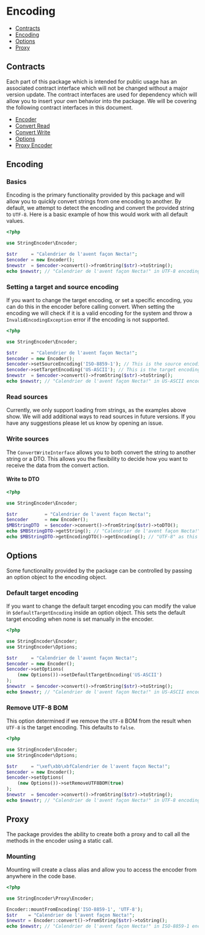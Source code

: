 # Encoding

- [Contracts](#contracts)
- [Encoding](#encoding)
- [Options](#options)
- [Proxy](#proxy)

## Contracts

Each part of this package which is intended for public usage has an associated contract interface which will not be changed without a major version update. The contract interfaces are used for dependency which will allow you to insert your own behavior into the package. We will be covering the following contract interfaces in this document.

- [Encoder](../src/StringEncoder/Contracts/EncoderInterface.php)
- [Convert Read](../src/StringEncoder/Contracts/ConvertReadInterface.php)
- [Convert Write](../src/StringEncoder/Contracts/ConvertWriteInterface.php)
- [Options](../src/StringEncoder/Contracts/OptionsInterface.php)
- [Proxy Encoder](../src/StringEncoder/Contracts/ProxyEncoderInterface.php)

## Encoding

### Basics

Encoding is the primary functionality provided by this package and will allow you to quickly convert strings from one encoding to another. By default, we attempt to detect the encoding and convert the provided string to `UTF-8`. Here is a basic example of how this would work with all default values.

```php
<?php

use StringEncoder\Encoder;

$str     = "Calendrier de l'avent façon Necta!";
$encoder = new Encoder();
$newstr  = $encoder->convert()->fromString($str)->toString();
echo $newstr; // "Calendrier de l'avent façon Necta!" in UTF-8 encoding (default)
```

### Setting a target and source encoding

If you want to change the target encoding, or set a specific encoding, you can do this in the encoder before calling convert. When setting the encoding we will check if it is a valid encoding for the system and throw a `InvalidEncodingException` error if the encoding is not supported.

```php
<?php

use StringEncoder\Encoder;

$str     = "Calendrier de l'avent façon Necta!";
$encoder = new Encoder();
$encoder->setSourceEncoding('ISO-8859-1'); // This is the source encoding that will be used, we will not auto-detect the encoding.
$encoder->setTargetEncoding('US-ASCII'); // This is the target encoding, defaults to 'UTF-8'.
$newstr  = $encoder->convert()->fromString($str)->toString();
echo $newstr; // "Calendrier de l'avent façon Necta!" in US-ASCII encoding
```

### Read sources

Currently, we only support loading from strings, as the examples above show. We will add additional ways to read sources in future versions. If you have any suggestions please let us know by opening an issue.

### Write sources

The `ConvertWriteInterface` allows you to both convert the string to another string or a DTO. This allows you the flexibility to decide how you want to receive the data from the convert action.

#### Write to DTO

```php
<?php

use StringEncoder\Encoder;

$str          = "Calendrier de l'avent façon Necta!";
$encoder      = new Encoder();
$MBStringDTO  = $encoder->convert()->fromString($str)->toDTO();
echo $MBStringDTO->getString(); // "Calendrier de l'avent façon Necta!" in UTF-8 encoding (default)
echo $MBStringDTO->getEncodingDTO()->getEncoding(); // "UTF-8" as this is the default encoding.
```

## Options

Some functionality provided by the package can be controlled by passing an option object to the encoding object.

### Default target encoding

If you want to change the default target encoding you can modify the value in `$defaultTargetEncoding` inside an option object. This sets the default target encoding when none is set manually in the encoder.

```php
<?php

use StringEncoder\Encoder;
use StringEncoder\Options;

$str     = "Calendrier de l'avent façon Necta!";
$encoder = new Encoder();
$encoder->setOptions(
    (new Options())->setDefaultTargetEncoding('US-ASCII')
);
$newstr  = $encoder->convert()->fromString($str)->toString();
echo $newstr; // "Calendrier de l'avent façon Necta!" in US-ASCII encoding (default)
```

### Remove UTF-8 BOM

This option determined if we remove the `UTF-8` BOM from the result when `UTF-8` is the target encoding. This defaults to `false`.

```php
<?php

use StringEncoder\Encoder;
use StringEncoder\Options;

$str     = "\xef\xbb\xbfCalendrier de l'avent façon Necta!";
$encoder = new Encoder();
$encoder->setOptions(
    (new Options())->setRemoveUTF8BOM(true)
);
$newstr  = $encoder->convert()->fromString($str)->toString();
echo $newstr; // "Calendrier de l'avent façon Necta!" in UTF-8 encoding, with out the BOM
```

## Proxy

The package provides the ability to create both a proxy and to call all the methods in the encoder using a static call. 

### Mounting

Mounting will create a class alias and allow you to access the encoder from anywhere in the code base.

```php
<?php

use StringEncoder\Proxy\Encoder;

Encoder::mountFromEncoding('ISO-8859-1', 'UTF-8');
$str    = "Calendrier de l'avent façon Necta!";
$newstr = Encoder::convert()->fromString($str)->toString();
echo $newstr; // "Calendrier de l'avent façon Necta!" in ISO-8859-1 encoding
```
